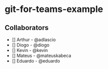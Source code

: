 # git-for-teams-example

## Collaborators

- [] Arthur - @adlascio
- [] Diogo - @diogo
- [] Kevin - @kevin
- [] Mateus - @mateuskabeca
- [] Eduardo - @eduardo
